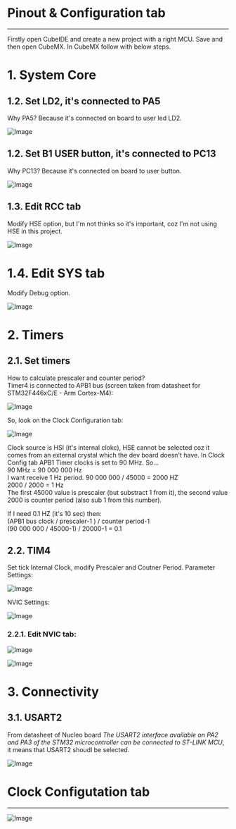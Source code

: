 # Pinout & Configuration tab
___

Firstly open CubeIDE and create a new project with a right MCU. Save and then
open CubeMX. In CubeMX follow with below steps.

# 1. System Core
## 1.2. Set LD2, it's connected to PA5
Why PA5? Because it's connected on board to user led LD2.

![Image](https://github.com/user-attachments/assets/72c46a01-cfe9-4ded-b5c9-ad71786c103f)

## 1.2. Set B1 USER button, it's connected to PC13
Why PC13? Because it's connected on board to user button.

![Image](https://github.com/user-attachments/assets/1667ca12-90fb-4efb-9fb0-2021e464cf14)

## 1.3. Edit RCC tab
Modify HSE option, but I'm not thinks so it's important, coz I'm not using HSE
in this project.

![Image](https://github.com/user-attachments/assets/06ade53b-e249-4f52-814a-4395b6a30e45)

# 1.4. Edit SYS tab
Modify Debug option.

![Image](https://github.com/user-attachments/assets/f905a0c9-334c-4695-aad9-2043cf4c740f)

# 2. Timers
## 2.1. Set timers
How to calculate prescaler and counter period? <br/>
Timer4 is connected to APB1 bus (screen taken from datasheet for STM32F446xC/E -
Arm Cortex-M4):

![Image](https://github.com/user-attachments/assets/069cd9c7-e27b-4506-a4fb-f9e827eee95f)

So, look on the Clock Configuration tab:

![Image](https://github.com/user-attachments/assets/f4a4a557-7cda-4121-a9fb-52483d2fdc8f)

Clock source is HSI (it's internal clokc), HSE cannot be selected coz it comes
from an external crystal which the dev board doesn't have. In Clock Config tab
APB1 Timer clocks is set to 90 MHz. So... <br/>
90 MHz = 90 000 000 Hz <br/>
I want receive 1 Hz period. 90 000 000 / 45000 = 2000 HZ <br/>
2000 / 2000 = 1 Hz <br/>
The first 45000 value is prescaler (but substract 1 from it), the second value
2000 is counter period (also sub 1 from this number).

If I need 0.1 HZ (it's 10 sec) then: <br/>
(APB1 bus clock / prescaler-1 ) / counter period-1 <br/>
(90 000 000 / 45000-1) / 20000-1 = 0.1

## 2.2. TIM4
Set tick Internal Clock, modify Prescaler and Coutner Period. Parameter
Settings:

![Image](https://github.com/user-attachments/assets/6162e7d4-6140-4fb3-a6ec-8f56628cf207)

NVIC Settings:

![Image](https://github.com/user-attachments/assets/5439fd72-c578-415b-afc0-fa476d436597)

### 2.2.1. Edit NVIC tab:

![Image](https://github.com/user-attachments/assets/5d9f2fd5-f7b2-42d3-b861-e3eab0de5bb1)

![Image](https://github.com/user-attachments/assets/1697d1d0-37ae-4745-8660-ec1ada2f5d43)

# 3. Connectivity
## 3.1. USART2
From datasheet of Nucleo board *The USART2 interface available on PA2 and PA3 of
the STM32 microcontroller can be connected to ST-LINK MCU*, it means that
USART2 shoudl be selected.

![Image](https://github.com/user-attachments/assets/4b6c4850-a05a-4225-a727-7ed6f3038dad)

# Clock Configutation tab
___

![Image](https://github.com/user-attachments/assets/7e21c0c1-9db3-433a-a4fa-6f17b08ee4d8)
